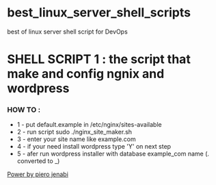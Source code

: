 # best_linux_server_shell_scripts
best of linux server shell script for DevOps

<h1> SHELL SCRIPT 1 : the script that make and config ngnix and wordpress  </h1>
<h3> HOW TO : </h3>
<ul> 
  <li>1 - put default.example in /etc/nginx/sites-available </li>
  <li>2 - run script  sudo ./nginx_site_maker.sh </li>
  <li>3 - enter your site name like example.com  </li>
  <li>4 - if your need install wordpress type 'Y' on next step </li>
  <li>5 - afer run wordpress installer with database example_com name (. converted to _) </li> 
</ul>  


<a href="http://piero.ir/en" > Power by piero jenabi </a>
